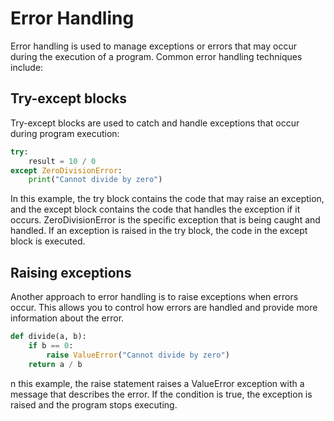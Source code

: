 # Error Handling

Error handling is used to manage exceptions or errors that may occur during the execution of a program. Common error handling techniques include:

## Try-except blocks

Try-except blocks are used to catch and handle exceptions that occur during program execution:
```python
try:
    result = 10 / 0
except ZeroDivisionError:
    print("Cannot divide by zero")
```

In this example, the try block contains the code that may raise an exception, and the except block contains the code that handles the exception if it occurs. ZeroDivisionError is the specific exception that is being caught and handled. If an exception is raised in the try block, the code in the except block is executed.

## Raising exceptions
Another approach to error handling is to raise exceptions when errors occur. This allows you to control how errors are handled and provide more information about the error. 

```python
def divide(a, b):
    if b == 0:
        raise ValueError("Cannot divide by zero")
    return a / b
```
n this example, the raise statement raises a ValueError exception with a message that describes the error. If the condition is true, the exception is raised and the program stops executing.